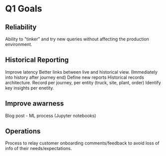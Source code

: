 # Q1 Goals

## Reliability
Ability to "tinker" and try new queries without affecting the production environment.


## Historical Reporting
Improve latency
Better links between live and historical view. (Immediately into history after journey end)
Define new reports
Historical records architecture. Record per journey, per entity (truck, site, plant, order)
Identify key insights per enetity.

## Improve awarness
Blog post - ML process (Jupyter notebooks)

## Operations
Process to relay customer onboarding comments/feedback to avoid loss of info of their needs/expectations.